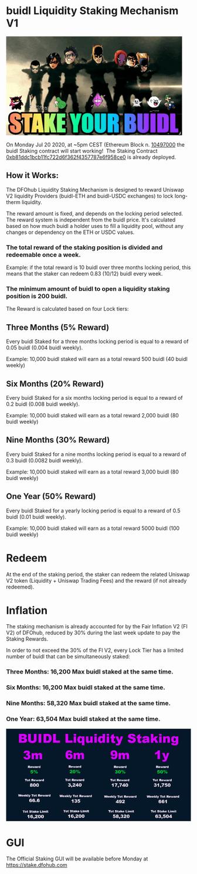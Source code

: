 # buidl Liquidity Staking Mechanism V1

<img src="/assets/img/syb.gif">

On Monday Jul 20 2020, at ~5pm CEST (Ethereum Block n. <a href="https://etherscan.io/block/countdown/10497000" target="_blank">10497000</a> the buidl Staking contract will start working! 
The Staking Contract <a href="https://etherscan.io/address/0xb81ddc1bcb11fc722d6f362f4357787e6f958ce0" target="_blank">0xb81ddc1bcb11fc722d6f362f4357787e6f958ce0</a> is already deployed. 

## How it Works:

The DFOhub Liquidity Staking Mechanism is designed to reward Uniswap V2 liquidity Providers (buidl-ETH and buidl-USDC exchanges) to lock long-therm liquidity.

The reward amount is fixed, and depends on the locking period selected. The reward system is independent from the buidl price. It's calculated based on how much buidl a holder uses to fill a liquidity pool, without any changes or dependency on the ETH or USDC values.

### The total reward of the staking position is divided and redeemable once a week.

Example: if the total reward is 10 buidl over three months locking period, this means that the staker can redeem 0.83 (10/12) buidl every week.

### The minimum amount of buidl to open a liquidity staking position is 200 buidl.

The Reward is calculated based on four Lock tiers:

## Three Months (5% Reward)

Every buidl Staked for a three months locking period is equal to a reward of 0.05 buidl (0.004 buidl weekly).

Example: 10,000 buidl staked will earn as a total reward 500 buidl  (40 buidl weekly)

## Six Months (20% Reward)

Every buidl Staked for a six months locking period is equal to a reward of 0.2 buidl (0.008 buidl weekly).

Example: 10,000 buidl staked will earn as a total reward 2,000 buidl (80 buidl weekly)

## Nine Months (30% Reward)

Every buidl Staked for a nine months locking period is equal to a reward of 0.3 buidl (0.0082 buidl weekly).

Example: 10,000 buidl staked will earn as a total reward 3,000 buidl (80 buidl weekly)

## One Year (50% Reward)

Every buidl Staked for a yearly locking period is equal to a reward of 0.5 buidl (0.01 buidl weekly).

Example: 10,000 buidl staked will earn as a total reward 5000 buidl (100 buidl weekly)

# Redeem

At the end of the staking period, the staker can redeem the related Uniswap V2 token (Liquidity + Uniswap Trading Fees) and the reward (if not already redeemed).

# Inflation

The staking mechanism is already accounted for by the Fair Inflation V2 (FI V2) of DFOhub, reduced by 30% during the last week update to pay the Staking Rewards.

In order to not exceed the 30% of the FI V2, every Lock Tier has a limited number of buidl that can be simultaneously staked:

### Three Months: 16,200 Max buidl staked at the same time.

### Six Months: 16,200 Max buidl staked at the same time.

### Nine Months: 58,320 Max buidl staked at the same time.

### One Year: 63,504 Max buidl staked at the same time.

<img src="/assets/img/liquidity-staking.png">

# GUI

The Official Staking GUI will be available before Monday at https://stake.dfohub.com

